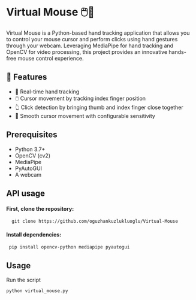 
# Virtual Mouse 🖱️👋


Virtual Mouse is a Python-based hand tracking application that allows you to control your mouse cursor and perform clicks using hand gestures through your webcam. Leveraging MediaPipe for hand tracking and OpenCV for video processing, this project provides an innovative hands-free mouse control experience.





## 📌 Features

- 🎥 Real-time hand tracking
- 🖱️ Cursor movement by tracking index finger position
- 👆 Click detection by bringing thumb and index finger close together
- 🔄 Smooth cursor movement with configurable sensitivity

  
## Prerequisites

- Python 3.7+
- OpenCV (cv2)
- MediaPipe
- PyAutoGUI
- A webcam
    
## API usage

#### First, clone the repository:

```http
  git clone https://github.com/oguzhankuzlukluoglu/Virtual-Mouse
```


#### Install dependencies:

```http
 pip install opencv-python mediapipe pyautogui
```
## Usage
Run the script
```http
python virtual_mouse.py
```




  
